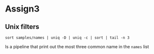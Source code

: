 # Assign3

## Unix filters
    sort samples/names | uniq -D | uniq -c | sort | tail -n 3

Is a pipeline that print out the most three common name in the `names` list


